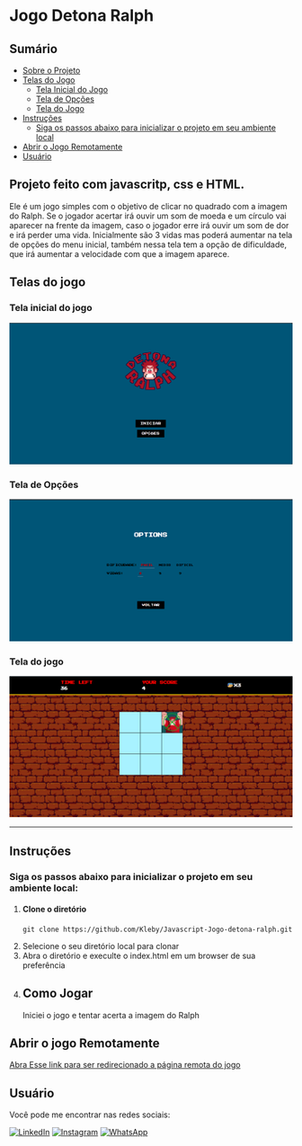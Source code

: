 # Jogo Detona Ralph

## Sumário
- [Sobre o Projeto](#projeto-feito-com-javascript-css-e-html)
- [Telas do Jogo](#telas-do-jogo)
  - [Tela Inicial do Jogo](#tela-inicial-do-jogo)
  - [Tela de Opções](#tela-de-op%C3%A7%C3%B5es)
  - [Tela do Jogo](#tela-do-jogo)
- [Instruções](#instru%C3%A7%C3%B5es)
  - [Siga os passos abaixo para inicializar o projeto em seu ambiente local](#siga-os-passos-abaixo-para-inicializar-o-projeto-em-seu-ambiente-local)
- [Abrir o Jogo Remotamente](#abrir-o-jogo-remotamente)
- [Usuário](#usu%C3%A1rio)

## Projeto feito com javascritp, css e HTML.

Ele é um jogo simples com o objetivo de clicar no quadrado com a imagem do Ralph.
Se o jogador acertar irá ouvir um som de moeda e um círculo vai aparecer na frente da imagem,
caso o jogador erre irá ouvir um som de dor e irá perder uma vida. Inicialmente são 3 vidas mas poderá aumentar na tela de opções do menu inicial,
também nessa tela tem a opção de dificuldade, que irá aumentar a velocidade com que a imagem aparece.



## Telas do jogo

### Tela inicial do jogo

![Tela Inicial do jogo.](src/assets/images/tela-pagina_inicial.png)

### Tela de Opções

![Tela Opções do jogo.](src/assets/images/tela-opcoes.png)

### Tela do jogo 

![Tela do jogo.](src/assets/images/tela-jogo.png)

<hr>

## Instruções

### Siga os passos abaixo para inicializar o projeto em seu ambiente local: 

<ol>
  
<li>
  <h4>
    Clone o diretório
  </h4>
  
    git clone https://github.com/Kleby/Javascript-Jogo-detona-ralph.git 
</li>  
<li>
  Selecione o seu diretório local para clonar
</li>
<li>
  Abra o diretório e execulte o index.html em um browser de sua preferência
</li>

<li>
  <h2>Como Jogar</h2>
  Iniciei o jogo e tentar acerta a imagem do Ralph
</li>
</ol>

## Abrir o jogo Remotamente

<a href="https://kleby.github.io/Javascript-Jogo-detona-ralph/"  target="_blank"> Abra Esse link para ser redirecionado a página remota do jogo </a>

## Usuário

Você pode me encontrar nas redes sociais:

[![LinkedIn](https://img.shields.io/badge/LinkedIn-Perfil-blue)](https://www.linkedin.com/in/jkleby/)
[![Instagram](https://img.shields.io/badge/Instagram-Perfil-orange)](https://instagram.com/klebyveiga?utm_source=qr&igshid=MzNlNGNkZWQ4Mg==)
[![WhatsApp](https://img.shields.io/badge/WhatsApp-Contato-green)](https://wa.me/+5587981662214)
